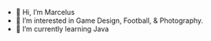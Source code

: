 - 👋 Hi, I’m Marcelus
- 👀 I’m interested in Game Design, Football, & Photography.
- 🌱 I’m currently learning Java

<!---
mebsport/mebsport is a ✨ special ✨ repository because its `README.md` (this file) appears on your GitHub profile.
You can click the Preview link to take a look at your changes.
--->
